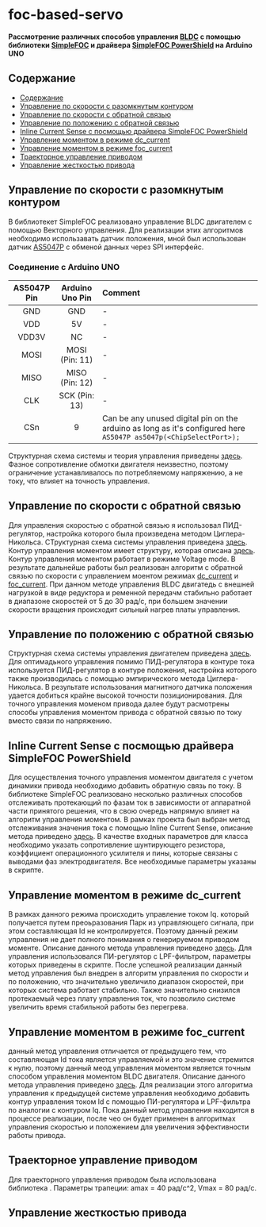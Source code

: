 # foc-based-servo
**Рассмотрение различных способов управления [BLDC](https://www.robotdigg.com/product/1000/5008-KV335-or-5010-KV340-brushless-motor) с помощью библиотеки [SimpleFOC](https://docs.simplefoc.com/) и драйвера [SimpleFOC PowerShield](https://github.com/simplefoc/Arduino-SimpleFOC-PowerShield) на Arduino UNO**
## Содержание

- [Содержание](#содержание)
- [Управление по скорости с разомкнутым контуром](#управление-по-скорости-с-разомкнутым-контуром)
- [Управление по скорости с обратной связью](#управление-по-скорости-с-обратной-связью)
- [Управление по положению с обратной связью](#управление-по-положению-с-обратной-связью)
- [Inline Current Sense с посмощью драйвера SimpleFOC PowerShield](#inline-current-sense-с-помощью-драйвера-SimpleFOC-powerShield)
- [Управление моментом в режиме dc_current](#управление-моментом-в-режиме-dc-current)
- [Управление моментом в режиме foc_current](#управление-моментом-в-режиме-foc-current)
- [Траекторное управление приводом](#траекторное-управление-приводом)
- [Управление жесткостью привода](#управление-жесткостью-привода)

## Управление по скорости с разомкнутым контуром
В библиотекет SimpleFOC реализовано управление BLDC двигателем с помощью Векторного управления. Для реализации этих алгоритмов необходимо использавать датчик положения, мной был использован датчик [AS5047P](https://www.digikey.com/en/htmldatasheets/production/1819265/0/0/1/as5047p-ts-ek-ab-manual) с обменой данных через SPI интерфейс.
### Соединение с Arduino UNO
| AS5047P Pin | Arduino Uno Pin | Comment |
|:-----------:|:-----------:|:--------|
| GND | GND | - |
| VDD | 5V | - |
| VDD3V| NC | - |
| MOSI | MOSI (Pin: 11) | - |
| MISO | MISO (Pin: 12) | - |
| CLK | SCK (Pin: 13) | - |
| CSn | 9 | Can be any unused digital pin on the arduino as long as it's configured here `AS5047P as5047p(<ChipSelectPort>);` |

Структурная схема системы и теория управления приведены [здесь](https://docs.simplefoc.com/velocity_openloop). Фазное сопротивление обмотки двигателя неизвестно, поэтому ограничение устанавливалось по потребляемому напряжению, а не току, что влияет на точность управления.

## Управление по скорости с обратной связью

Для управления скоростью с обратной связью я использовал ПИД-регулятор, настройка которого была произведена методом Циглера-Никольса. СТруктурная схема системы управления приведена [здесь](https://docs.simplefoc.com/velocity_loop). Контур управления моментом имеет структуру, которая описана [здесь](https://docs.simplefoc.com/torque_control). Контур управления моментом работает в режиме Voltage mode. В результате дальнейше работы был реализован алгоритм с обратной связью по скорости с управлением моентом режимах [dc_current](https://docs.simplefoc.com/dc_current_torque_mode) и [foc_current](https://docs.simplefoc.com/foc_current_torque_mode). При данном методе управления BLDC двигатедь с внешней нагрузкой в виде редуктора и ременной передачм стабильно работает в диапазоне скоростей от 5 до 30 рад/с, при большем значении скорости вращения происходит сильный нагрев платы управления.

## Управление по положению с обратной связью

Структурная схема системы управления двигателем приведена [здесь](https://docs.simplefoc.com/angle_loop). Для оптимадьного управления помимо ПИД-регулятора в контуре тока используется ПИД-регулятор в контуре положения, настройка которого также производилась с помощью эмпирического метода Циглера-Никольса. В результате использования магнитного датчика положения удается добиться крайне высокой точности позиционирования. Для точного управления моменом привода далее будут расмотрены способы управления моментом привода с обратной связью по току вместо связи по напряжению.

## Inline Current Sense с посмощью драйвера SimpleFOC PowerShield

Для осуществления точного управления моментом двигателя с учетом динамики привода необходимо добавить обратную связь по току. В библиотеке SimpleFOC реализовано несколько различных способов отслеживать протекающий по фазам ток в зависимости от аппаратной части принятого решения, что в свою очередь напрямую влияет на алгоритм управления моментом. В рамках проекта был выбран метод отслеживания значения тока с помощью Inline Current Sense, описание метода приведено [здесь](https://docs.simplefoc.com/inline_current_sense). В качестве входных параметров для класса необходимо указать сопротивление шунтирующего резистора, коэффициент операционного усилителя и пины, которые связаны с выводами фаз электродвигателя. Все необходимые параметры указаны в скрипте.

## Управление моментом в режиме dc_current

В рамках данного режима происходить управление током Iq. который получается путем преоьразования Парк из управляющего сигнала, при этом составляющая Id не контролируется. Поэтому данный режим управления не дает полного понимания о генерируемом приводом моменте. Описание данного метода управления приведено [здесь](https://docs.simplefoc.com/dc_current_torque_mode). Для управления использовался ПИ-регулятор с LPF-фильтром, параметры которых приведены в скрипте. После успешной реализации данный метод управления был внедрен в алгоритм управления по скорости и по положению, что значительно увеличило диапазон скоростей, при которых система работает стабильно. Также значительно снизился протекаемый через плату управления ток, что позволило системе увеличить время стабильной работы без перегрева.

## Управление моментом в режиме foc_current

данный метод управления отличается от предыдущего тем, что составляющая Id тока является управляемой и это значение стремится к нулю, поэтому данный меод управления моментом является точным способом управления моментом BLDC двигателя. Описание данного метода управления приведено [здесь](https://docs.simplefoc.com/foc_current_torque_mode). Для реализации этого алгоритма управления к предыдущей системе управления необходимо добавить контур управления током Id с помощью ПИ-регулятора и LPF-фильтра по аналогии с контуром Iq. Пока данный метод управления находится в процессе реализации, после чео он будет применен в алгоритмах управления скоростью и положением для увеличения эффективности работы привода.

## Траекторное управление приводом
Для траекторного управления приводом была использована библиотека <TrapezoidalPlanner>. Параметры трапеции: amax = 40 рад/с^2, Vmax = 80 рад/с.


## Управление жесткостью привода
